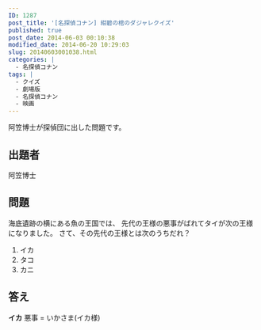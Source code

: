```yaml
---
ID: 1287
post_title: '[名探偵コナン] 紺碧の棺のダジャレクイズ'
published: true
post_date: 2014-06-03 00:10:38
modified_date: 2014-06-20 10:29:03
slug: 20140603001038.html
categories: |
  - 名探偵コナン
tags: |
  - クイズ
  - 劇場版
  - 名探偵コナン
  - 映画
---
```

阿笠博士が探偵団に出した問題です。
<!--more-->
<h2>出題者</h2>
阿笠博士

<h2>問題</h2>
海底遺跡の横にある魚の王国では、
先代の王様の悪事がばれてタイが次の王様になりました。
さて、その先代の王様とは次のうちだれ？
<ol>
  <li>イカ</li>
  <li>タコ</li>
  <li>カニ</li>
</ol>

<h2>答え</h2>
<strong>イカ</strong>
悪事 = いかさま(イカ様)